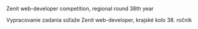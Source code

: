 Zenit web-developer competition, regional round 38th year

Vypracovanie zadania súťaže Zenit web-developer, krajské kolo 38. ročník